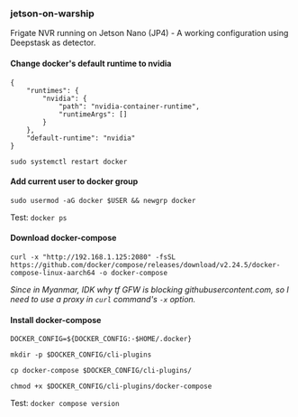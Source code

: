 ### jetson-on-warship
Frigate NVR running on Jetson Nano (JP4) - A working configuration using Deepstask as detector.

#### Change docker's default runtime to nvidia
```
{
    "runtimes": {
        "nvidia": {
            "path": "nvidia-container-runtime",
            "runtimeArgs": []
        }
    },
    "default-runtime": "nvidia"
}
```
`sudo systemctl restart docker`

#### Add current user to docker group
`sudo usermod -aG docker $USER && newgrp docker`

Test: `docker ps`

#### Download docker-compose
`curl -x "http://192.168.1.125:2080" -fsSL https://github.com/docker/compose/releases/download/v2.24.5/docker-compose-linux-aarch64 -o docker-compose`

_Since in Myanmar, IDK why tf GFW is blocking githubusercontent.com, so I need to use a proxy in `curl` command's `-x` option._

#### Install docker-compose

`DOCKER_CONFIG=${DOCKER_CONFIG:-$HOME/.docker}`

`mkdir -p $DOCKER_CONFIG/cli-plugins`

`cp docker-compose $DOCKER_CONFIG/cli-plugins/`

`chmod +x $DOCKER_CONFIG/cli-plugins/docker-compose`

Test: `docker compose version`
